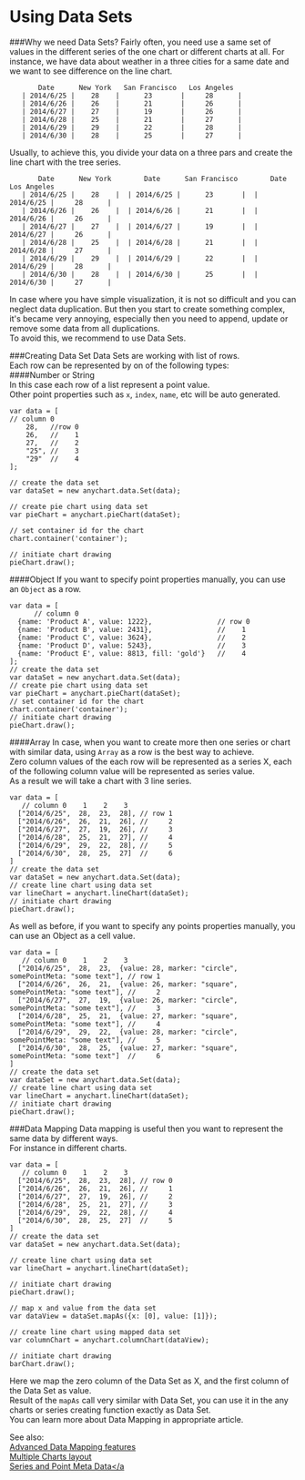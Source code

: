 Using Data Sets
===============
###Why we need Data Sets?
Fairly often, you need use a same set of values in the different series of the one chart or different charts at all.
For instance, we have data about weather in a three cities for a same date and we want to see difference on the line chart.
```
       Date      New York   San Francisco   Los Angeles  
   | 2014/6/25 |    28    |      23       |     28      |
   | 2014/6/26 |    26    |      21       |     26      |
   | 2014/6/27 |    27    |      19       |     26      |
   | 2014/6/28 |    25    |      21       |     27      |
   | 2014/6/29 |    29    |      22       |     28      |
   | 2014/6/30 |    28    |      25       |     27      |
```
Usually, to achieve this, you divide your data on a three pars and create the line chart with the tree series.
```
       Date      New York        Date      San Francisco        Date      Los Angeles 
   | 2014/6/25 |    28    |  | 2014/6/25 |      23       |  | 2014/6/25 |     28      |
   | 2014/6/26 |    26    |  | 2014/6/26 |      21       |  | 2014/6/26 |     26      |
   | 2014/6/27 |    27    |  | 2014/6/27 |      19       |  | 2014/6/27 |     26      |
   | 2014/6/28 |    25    |  | 2014/6/28 |      21       |  | 2014/6/28 |     27      |
   | 2014/6/29 |    29    |  | 2014/6/29 |      22       |  | 2014/6/29 |     28      |
   | 2014/6/30 |    28    |  | 2014/6/30 |      25       |  | 2014/6/30 |     27      | 
```
In case where you have simple visualization, it is not so difficult and you can neglect data duplication. But then you start to create something complex, it's became very annoying, especially then you need to append, update or remove some data from all duplications.  
To avoid this, we recommend to use Data Sets.

###Creating Data Set
Data Sets are working with list of rows.  
Each row can be represented by on of the following types:  
####Number or String  
In this case each row of a list represent a point value.  
Other point properties such as `x`, `index`, `name`, etc will be auto generated.
```
var data = [
// column 0
    28,   //row 0
    26,   //    1
    27,   //    2
    "25", //    3
    "29"  //    4
];

// create the data set  
var dataSet = new anychart.data.Set(data);

// create pie chart using data set
var pieChart = anychart.pieChart(dataSet);  

// set container id for the chart  
chart.container('container');

// initiate chart drawing
pieChart.draw();
```
####Object
If you want to specify point properties manually, you can use an `Object` as a row.  
```
var data = [
      // column 0
  {name: 'Product A', value: 1222},                // row 0
  {name: 'Product B', value: 2431},                //    1
  {name: 'Product C', value: 3624},                //    2
  {name: 'Product D', value: 5243},                //    3
  {name: 'Product E', value: 8813, fill: 'gold'}   //    4
];
// create the data set
var dataSet = new anychart.data.Set(data);
// create pie chart using data set 
var pieChart = anychart.pieChart(dataSet);
// set container id for the chart
chart.container('container');
// initiate chart drawing
pieChart.draw();
```
####Array
In case, when you want to create more then one series or chart with similar data, using `Array` as a row is the best way to achieve.  
Zero column values of the each row will be represented as a series X, each of the following column value will be represented as series value.  
As a result we will take a chart with 3 line series.  
```
var data = [ 
   // column 0    1    2    3
  ["2014/6/25",  28,  23,  28], // row 1
  ["2014/6/26",  26,  21,  26], //     2
  ["2014/6/27",  27,  19,  26], //     3
  ["2014/6/28",  25,  21,  27], //     4
  ["2014/6/29",  29,  22,  28], //     5
  ["2014/6/30",  28,  25,  27]  //     6
]
// create the data set
var dataSet = new anychart.data.Set(data);
// create line chart using data set 
var lineChart = anychart.lineChart(dataSet);
// initiate chart drawing
pieChart.draw();
```
As well as before, if you want to specify any points properties manually, you can use an Object as a cell value.
```
var data = [ 
   // column 0    1    2    3
  ["2014/6/25",  28,  23,  {value: 28, marker: "circle", somePointMeta: "some text"], // row 1
  ["2014/6/26",  26,  21,  {value: 26, marker: "square", somePointMeta: "some text"], //     2
  ["2014/6/27",  27,  19,  {value: 26, marker: "circle", somePointMeta: "some text"], //     3
  ["2014/6/28",  25,  21,  {value: 27, marker: "square", somePointMeta: "some text"], //     4
  ["2014/6/29",  29,  22,  {value: 28, marker: "circle", somePointMeta: "some text"], //     5
  ["2014/6/30",  28,  25,  {value: 27, marker: "square", somePointMeta: "some text"]  //     6
]
// create the data set
var dataSet = new anychart.data.Set(data);
// create line chart using data set 
var lineChart = anychart.lineChart(dataSet);
// initiate chart drawing
pieChart.draw();
```
###Data Mapping
Data mapping is useful then you want to represent the same data by different ways.  
For instance in different charts.
```
var data = [ 
   // column 0    1    2    3
  ["2014/6/25",  28,  23,  28], // row 0
  ["2014/6/26",  26,  21,  26], //     1
  ["2014/6/27",  27,  19,  26], //     2
  ["2014/6/28",  25,  21,  27], //     3
  ["2014/6/29",  29,  22,  28], //     4
  ["2014/6/30",  28,  25,  27]  //     5
]
// create the data set
var dataSet = new anychart.data.Set(data);

// create line chart using data set 
var lineChart = anychart.lineChart(dataSet);

// initiate chart drawing
pieChart.draw();

// map x and value from the data set
var dataView = dataSet.mapAs({x: [0], value: [1]});

// create line chart using mapped data set 
var columnChart = anychart.columnChart(dataView);

// initiate chart drawing
barChart.draw();
```

Here we map the zero column of the Data Set as X, and the first column of the Data Set as value.  
Result of the `mapAs` call very similar with Data Set, you can use it in the any charts or series creating function exactly as Data Set.  
You can learn more about Data Mapping in appropriate article.

See also:  
<a href="./Advanced_Data_Mapping_features">Advanced Data Mapping features</a>  
<a href="#">Multiple Charts layout</a>  
<a href="#">Series and Point Meta Data</a  
















